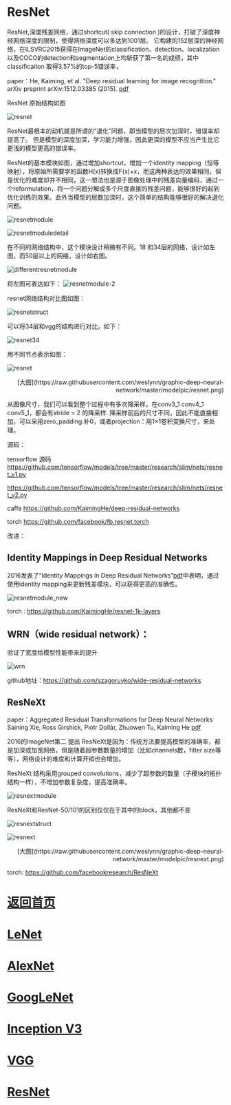 
# ResNet

ResNet,深度残差网络，通过shortcut( skip connection )的设计，打破了深度神经网络深度的限制，使得网络深度可以多达到1001层。
它构建的152层深的神经网络，在ILSVRC2015获得在ImageNet的classification、detection、localization以及COCO的detection和segmentation上均斩获了第一名的成绩，其中classificaiton 取得3.57%的top-5错误率，


paper：He, Kaiming, et al. "Deep residual learning for image recognition." arXiv preprint arXiv:1512.03385 (2015). [pdf](https://arxiv.org/pdf/1512.03385.pdf) 

ResNet 原始结构如图

![resnet](https://github.com/weslynn/graphic-deep-neural-network/blob/master/pic/resnet.png)


ResNet最根本的动机就是所谓的“退化”问题，即当模型的层次加深时，错误率却提高了。 但是模型的深度加深，学习能力增强，因此更深的模型不应当产生比它更浅的模型更高的错误率。


ResNet的基本模块如图，通过增加shortcut，增加一个identity mapping（恒等映射），将原始所需要学的函数H(x)转换成F(x)+x，而这两种表达的效果相同，但是优化的难度却并不相同，这一想法也是源于图像处理中的残差向量编码，通过一个reformulation，将一个问题分解成多个尺度直接的残差问题，能够很好的起到优化训练的效果。此外当模型的层数加深时，这个简单的结构能够很好的解决退化问题。

![resnetmodule](https://github.com/weslynn/graphic-deep-neural-network/blob/master/pic/resnet2.png)

![resnetmoduledetail](https://github.com/weslynn/graphic-deep-neural-network/blob/master/pic/resnetmodule.png)

在不同的网络结构中，这个模块设计稍微有不同。18 和34层的网络，设计如左图，而50层以上的网络，设计如右图。

![differentresnetmodule](https://github.com/weslynn/graphic-deep-neural-network/blob/master/pic/resnet3.jpg)

将左图可表达如下：
![resnetmodule-2](https://github.com/weslynn/graphic-deep-neural-network/blob/master/pic/resnet2.jpg)

resnet网络结构对比图如图：

![resnetstruct](https://github.com/weslynn/graphic-deep-neural-network/blob/master/pic/resnet3.png)

可以将34层和vgg的结构进行对比，如下：

![resnet34](https://github.com/weslynn/graphic-deep-neural-network/blob/master/pic/resnet34.jpg)


用不同节点表示如图：


![resnet](https://github.com/weslynn/graphic-deep-neural-network/blob/master/modelpic/resnet.png)

<p align="right">[大图](https://raw.githubusercontent.com/weslynn/graphic-deep-neural-network/master/modelpic/resnet.png)</p>


从图像尺寸，我们可以看到整个过程中有多次降采样。在conv3_1 conv4_1 conv5_1，都会有stride = 2 的降采样. 降采样前后的尺寸不同，因此不能直接相加，可以采用zero_padding:补0，或者projection：用1×1卷积变换尺寸，来处理。

源码：

tensorflow 源码 https://github.com/tensorflow/models/tree/master/research/slim/nets/resnet_v1.py

https://github.com/tensorflow/models/tree/master/research/slim/nets/resnet_v2.py

caffe https://github.com/KaimingHe/deep-residual-networks

torch https://github.com/facebook/fb.resnet.torch






改进：

## Identity Mappings in Deep Residual Networks

2016发表了“Identity Mappings in Deep Residual Networks”[pdf](https://arxiv.org/pdf/1603.05027.pdf)中表明，通过使用identity mapping来更新残差模块，可以获得更高的准确性。

![resnetmodule_new](https://github.com/weslynn/graphic-deep-neural-network/blob/master/pic/resnet_new.png)


torch :  https://github.com/KaimingHe/resnet-1k-layers

## WRN（wide residual network）：

验证了宽度给模型性能带来的提升

![wrn](https://github.com/weslynn/graphic-deep-neural-network/blob/master/pic/wrn.png)

github地址：https://github.com/szagoruyko/wide-residual-networks



## ResNeXt

paper：Aggregated Residual Transformations for Deep Neural Networks
Saining Xie, Ross Girshick, Piotr Dollár, Zhuowen Tu, Kaiming He
 [pdf](https://arxiv.org/pdf/1611.05431.pdf) 

2016的ImageNet第二
提出 ResNeXt是因为：传统方法要提高模型的准确率，都是加深或加宽网络，但是随着超参数数量的增加（比如channels数，filter size等等），网络设计的难度和计算开销也会增加。

ResNeXt 结构采用grouped  convolutions，减少了超参数的数量（子模块的拓扑结构一样），不增加参数复杂度，提高准确率。


![resnextmodule](https://github.com/weslynn/graphic-deep-neural-network/blob/master/pic/resnextmodule.png)

ResNeXt和ResNet-50/101的区别仅仅在于其中的block，其他都不变

![resnextstruct](https://github.com/weslynn/graphic-deep-neural-network/blob/master/pic/resnext.png)



![resnext](https://github.com/weslynn/graphic-deep-neural-network/blob/master/modelpic/resnext.png)

<p align="right">[大图](https://raw.githubusercontent.com/weslynn/graphic-deep-neural-network/master/modelpic/resnext.png)</p>



torch: https://github.com/facebookresearch/ResNeXt



# [返回首页](https://github.com/weslynn/graphic-deep-neural-network/) 
# [LeNet](https://github.com/weslynn/graphic-deep-neural-network/blob/master/object%20classification%20%E7%89%A9%E4%BD%93%E5%88%86%E7%B1%BB/LeNet.md)   
# [AlexNet](https://github.com/weslynn/graphic-deep-neural-network/blob/master/object%20classification%20%E7%89%A9%E4%BD%93%E5%88%86%E7%B1%BB/AlexNet.md)                  
# [GoogLeNet](https://github.com/weslynn/graphic-deep-neural-network/blob/master/object%20classification%20%E7%89%A9%E4%BD%93%E5%88%86%E7%B1%BB/GoogLeNet.md)
# [Inception V3](https://github.com/weslynn/graphic-deep-neural-network/blob/master/object%20classification%20%E7%89%A9%E4%BD%93%E5%88%86%E7%B1%BB/InceptionV3.md)
# [VGG](https://github.com/weslynn/graphic-deep-neural-network/blob/master/object%20classification%20%E7%89%A9%E4%BD%93%E5%88%86%E7%B1%BB/VGG.md)
# [ResNet](https://github.com/weslynn/graphic-deep-neural-network/blob/master/object%20classification%20%E7%89%A9%E4%BD%93%E5%88%86%E7%B1%BB/ResNet.md)